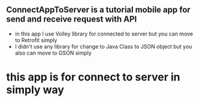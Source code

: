 ## ConnectAppToServer is a tutorial mobile app for send and receive request with API
- in this app I use Volley library for connected to server but you can move to Retrofit simply
- I didn't use any library for change to Java Class to JSON object but you also can move to GSON simply
# this app is for connect to server in simply way
